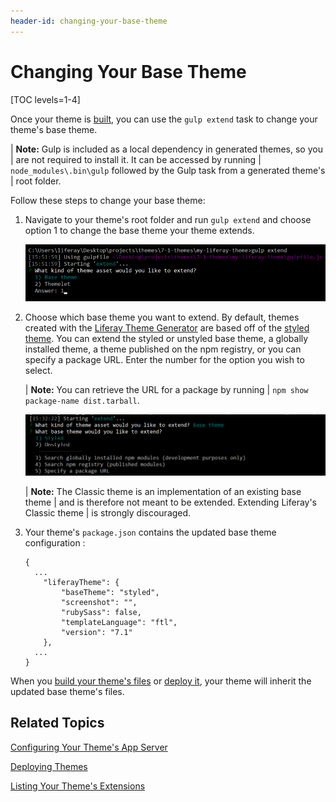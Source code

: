 ```yaml
---
header-id: changing-your-base-theme
---
```


# Changing Your Base Theme

[TOC levels=1-4]

Once your theme is 
[built](/docs/7-1/tutorials/-/knowledge_base/t/building-your-themes-files), 
you can use the `gulp extend` task to change your theme's base theme. 

| **Note:** Gulp is included as a local dependency in generated themes, so you
| are not required to install it. It can be accessed by running
| `node_modules\.bin\gulp` followed by the Gulp task from a generated theme's
| root folder.

Follow these steps to change your base theme:

1.  Navigate to your theme's root folder and run `gulp extend` and choose option 
    1 to change the base theme your theme extends. 

    ![Figure 1: Run the `gulp extend` task to change your base theme or install a themelet.](../../../../images/theme-dev-changing-base-themes-gulp-extend-base-theme.png)
    
2.  Choose which base theme you want to extend. By default, themes created with 
    the 
    [Liferay Theme Generator](https://github.com/liferay/generator-liferay-theme) 
    are based off of the 
    [styled theme](https://www.npmjs.com/package/liferay-theme-styled). You can 
    extend the styled or unstyled base theme, a globally installed theme, a 
    theme published on the npm registry, or you can specify a package URL. 
    Enter the number for the option you wish to select. 

    | **Note:** You can retrieve the URL for a package by running 
    | `npm show package-name dist.tarball`. 

    ![Figure 2: You can extend the styled or unstyled base theme, a globally installed theme, or a theme published to the npm registry.](../../../../images/theme-dev-changing-base-themes-gulp-extend-base-theme-choice.png)

    | **Note:** The Classic theme is an implementation of an existing base theme
    | and is therefore not meant to be extended. Extending Liferay's Classic theme
    | is strongly discouraged.

3.  Your theme's `package.json` contains the updated base theme configuration :

        {
          ...
        	"liferayTheme": {
        		"baseTheme": "styled",
        		"screenshot": "",
        		"rubySass": false,
        		"templateLanguage": "ftl",
        		"version": "7.1"
        	},
          ...
        }
        
When you 
[build your theme's files](/docs/7-1/tutorials/-/knowledge_base/t/building-your-themes-files) 
or 
[deploy it](/docs/7-1/tutorials/-/knowledge_base/t/deploying-your-theme), 
your theme will inherit the updated base theme's files.

## Related Topics

[Configuring Your Theme's App Server](/docs/7-1/tutorials/-/knowledge_base/t/configuring-your-themes-app-server)

[Deploying Themes](/docs/7-1/tutorials/-/knowledge_base/t/deploying-your-theme)

[Listing Your Theme's Extensions](/docs/7-1/tutorials/-/knowledge_base/t/listing-your-themes-extensions)
